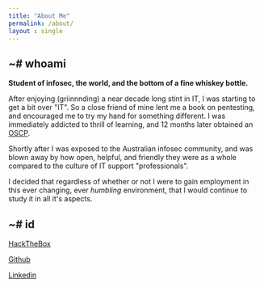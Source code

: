 ```yaml
---
title: "About Me"
permalink: /about/
layout : single
---
```

## ~# whoami
**Student of infosec, the world, and the bottom of a fine whiskey bottle.**

After enjoying (griinnnding) a near decade long stint in IT, I was starting to get a bit over "IT". So a close friend of mine lent me a book on pentesting, and encouraged me to try my hand for something different. 
I was immediately addicted to thrill of learning, and 12 months later obtained an [OSCP](https://www.offensive-security.com/pwk-oscp/).

Shortly after I was exposed to the Australian infosec community, and was blown away by how open, helpful, and friendly they were as a whole compared to the culture of IT support "professionals".

I decided that regardless of whether or not I were to gain employment in this ever changing, ever *humbling* environment, that I would continue to study it in all it's aspects.



## ~# id
[HackTheBox](https://www.hackthebox.eu/profile/140922)

[Github](https://github.com/Kymb0/)

[Linkedin](https://www.linkedin.com/in/k-jagdmann-2658a771/)



